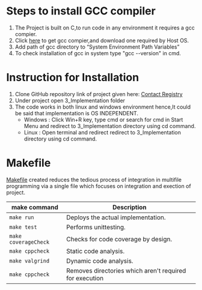 # Steps to install GCC compiler

1. The Project is built on C,to run code in any environment it requires a gcc compier.
2. Click [here](https://sourceforge.net/projects/mingw-w64/) to get gcc compier,and download one required by Host OS.
3. Add path of gcc directory to “System Environment Path Variables”
4. To check installation of gcc in system type "gcc --version" in cmd.

# Instruction for Installation

1. Clone GitHub repository link of project given here: [Contact Registry](https://github.com/GENESIS2021Q1/sdlc2-team-14.git)
2. Under project open 3_Implementation folder
3. The code works in both linux and windows environment hence,It could be said that implementation is OS INDEPENDENT.
   - Windows : Click Win+R key, type cmd or search for cmd in Start Menu and redirect to 3_Implementation directory using cd command.
   - Linux   : Open terminal and redirect redirect to 3_Implementation directory using cd command.

# Makefile

[Makefile](https://github.com/GENESIS2021Q1/sdlc2-team-14/blob/main/3_Implementation/Makefile) created reduces the tedious process of integration in multifile programming via a single file which focuses on integration and exection of project.


make command         | Description
-------------------- | -----------------------------------------
`make run`           | Deploys the actual implementation.
`make test`          | Performs unittesting.
`make coverageCheck` | Checks for code coverage by design.
`make cppcheck`      | Static code analysis.
`make valgrind`      | Dynamic code analysis.
`make cppcheck`      | Removes directories which aren't required for execution
